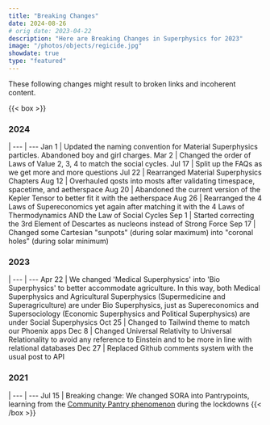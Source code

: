 ```yaml
---
title: "Breaking Changes"
date: 2024-08-26
# orig date: 2023-04-22
description: "Here are Breaking Changes in Superphysics for 2023"
image: "/photos/objects/regicide.jpg"
showdate: true
type: "featured"
---
```



These following changes might result to broken links and incoherent content. 


{{< box >}}
### 2024
 | 
--- | ---
Jan 1 | Updated the naming convention for Material Superphysics particles. Abandoned boy and girl charges. 
Mar 2 | Changed the order of Laws of Value 2, 3, 4 to match the social cycles.
Jul 17 | Split up the FAQs as we get more and more questions
Jul 22 | Rearranged Material Superphysics Chapters
Aug 12 | Overhauled qosts into mosts after validating timespace, spacetime, and aetherspace
Aug 20 | Abandoned the current version of the Kepler Tensor to better fit it with the aetherspace
Aug 26 | Rearranged the 4 Laws of Supereconomics yet again after matching it with the 4 Laws of Thermodynamics AND the Law of Social Cycles
Sep 1 | Started correcting the 3rd Element of Descartes as nucleons instead of Strong Force
Sep 17 | Changed some Cartesian "sunpots" (during solar maximum) into "coronal holes" (during solar minimum) 



### 2023
 | 
--- | ---
Apr 22 | We changed 'Medical Superphysics' into 'Bio Superphysics' to better accommodate agriculture. In this way, both Medical Superphysics and Agricultural Superphysics (Supermedicine and Superagriculture) are under Bio Superphysics, just as Supereconomics and Supersociology (Economic Superphysics and Political Superphysics) are under Social Superphysics
Oct 25 | Changed to Tailwind theme to match our Phoenix apps
Dec 8 | Changed Universal Relativity to Universal Relationality to avoid any reference to Einstein and to be more in line with relational databases
Dec 27 | Replaced Github comments system with the usual post to API 


### 2021
 | 
--- | ---
Jul 15 | Breaking change: We changed SORA into Pantrypoints, learning from the [Community Pantry phenomenon](https://mb.com.ph/2021/05/06/who-is-patricia-non-the-woman-who-sparked-kindness-through-the-maginhawa-community-pantry/) during the lockdowns 
{{< /box >}}

